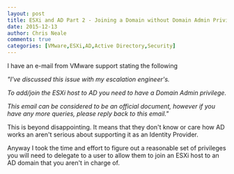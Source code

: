 ```yaml
---
layout: post
title: ESXi and AD Part 2 - Joining a Domain without Domain Admin Privileges
date: 2015-12-13
author: Chris Neale
comments: true
categories: [VMware,ESXi,AD,Active Directory,Security]
---
```


I have an e-mail from VMware support stating the following

<I>"I've discussed this issue with my escalation engineer's. 

To add/join the ESXi host to AD you need to have a Domain Admin privilege. 

This email can be considered to be an official document, however if you have any more queries, please reply back to this email."</I>

This is beyond disappointing.  It means that they don't know or care how AD works an aren't serious about supporting it as an Identity Provider.

Anyway I took the time and effort to figure out a reasonable set of privileges you will need to delegate to a user to allow them to join an ESXi host to an AD domain that you aren't in charge of.

